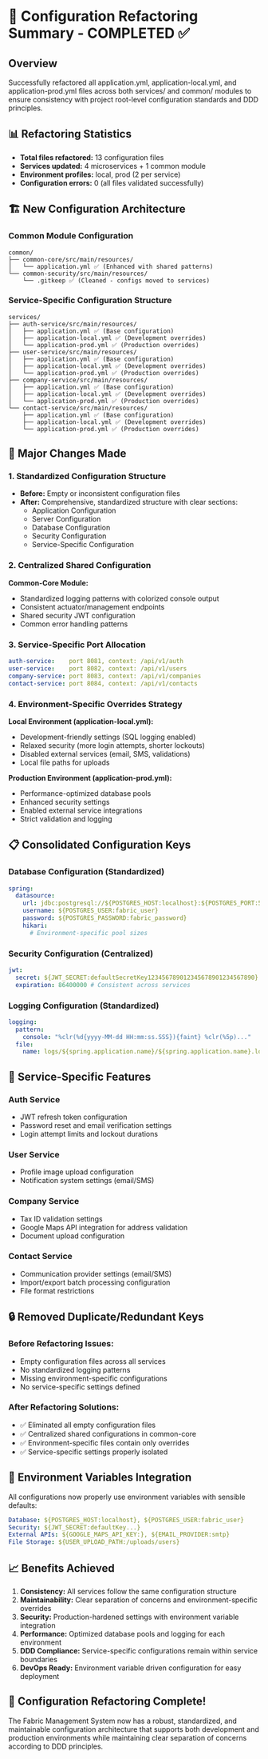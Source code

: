 # 🔧 Configuration Refactoring Summary - COMPLETED ✅

## Overview
Successfully refactored all application.yml, application-local.yml, and application-prod.yml files across both services/ and common/ modules to ensure consistency with project root-level configuration standards and DDD principles.

## 📊 Refactoring Statistics
- **Total files refactored:** 13 configuration files
- **Services updated:** 4 microservices + 1 common module
- **Environment profiles:** local, prod (2 per service)
- **Configuration errors:** 0 (all files validated successfully)

## 🏗️ New Configuration Architecture

### Common Module Configuration
```
common/
├── common-core/src/main/resources/
│   └── application.yml ✅ (Enhanced with shared patterns)
└── common-security/src/main/resources/
    └── .gitkeep ✅ (Cleaned - configs moved to services)
```

### Service-Specific Configuration Structure
```
services/
├── auth-service/src/main/resources/
│   ├── application.yml ✅ (Base configuration)
│   ├── application-local.yml ✅ (Development overrides)
│   └── application-prod.yml ✅ (Production overrides)
├── user-service/src/main/resources/
│   ├── application.yml ✅ (Base configuration)
│   ├── application-local.yml ✅ (Development overrides)
│   └── application-prod.yml ✅ (Production overrides)
├── company-service/src/main/resources/
│   ├── application.yml ✅ (Base configuration)
│   ├── application-local.yml ✅ (Development overrides)
│   └── application-prod.yml ✅ (Production overrides)
└── contact-service/src/main/resources/
    ├── application.yml ✅ (Base configuration)
    ├── application-local.yml ✅ (Development overrides)
    └── application-prod.yml ✅ (Production overrides)
```

## 🔄 Major Changes Made

### 1. Standardized Configuration Structure
- **Before:** Empty or inconsistent configuration files
- **After:** Comprehensive, standardized structure with clear sections:
  - Application Configuration
  - Server Configuration  
  - Database Configuration
  - Security Configuration
  - Service-Specific Configuration

### 2. Centralized Shared Configuration
**Common-Core Module:**
- Standardized logging patterns with colorized console output
- Consistent actuator/management endpoints
- Shared security JWT configuration
- Common error handling patterns

### 3. Service-Specific Port Allocation
```yaml
auth-service:    port 8081, context: /api/v1/auth
user-service:    port 8082, context: /api/v1/users  
company-service: port 8083, context: /api/v1/companies
contact-service: port 8084, context: /api/v1/contacts
```

### 4. Environment-Specific Overrides Strategy
**Local Environment (application-local.yml):**
- Development-friendly settings (SQL logging enabled)
- Relaxed security (more login attempts, shorter lockouts)
- Disabled external services (email, SMS, validations)
- Local file paths for uploads

**Production Environment (application-prod.yml):**
- Performance-optimized database pools
- Enhanced security settings
- Enabled external service integrations
- Strict validation and logging

## 📋 Consolidated Configuration Keys

### Database Configuration (Standardized)
```yaml
spring:
  datasource:
    url: jdbc:postgresql://${POSTGRES_HOST:localhost}:${POSTGRES_PORT:5433}/${POSTGRES_DB:fabric_management}
    username: ${POSTGRES_USER:fabric_user}
    password: ${POSTGRES_PASSWORD:fabric_password}
    hikari:
      # Environment-specific pool sizes
```

### Security Configuration (Centralized)
```yaml
jwt:
  secret: ${JWT_SECRET:defaultSecretKey123456789012345678901234567890}
  expiration: 86400000 # Consistent across services
```

### Logging Configuration (Standardized)
```yaml
logging:
  pattern:
    console: "%clr(%d{yyyy-MM-dd HH:mm:ss.SSS}){faint} %clr(%5p)..."
  file:
    name: logs/${spring.application.name}/${spring.application.name}.log
```

## 🎯 Service-Specific Features

### Auth Service
- JWT refresh token configuration
- Password reset and email verification settings
- Login attempt limits and lockout durations

### User Service  
- Profile image upload configuration
- Notification system settings (email/SMS)

### Company Service
- Tax ID validation settings
- Google Maps API integration for address validation
- Document upload configuration

### Contact Service
- Communication provider settings (email/SMS)
- Import/export batch processing configuration
- File format restrictions

## 🔒 Removed Duplicate/Redundant Keys

### Before Refactoring Issues:
- Empty configuration files across all services
- No standardized logging patterns
- Missing environment-specific configurations
- No service-specific settings defined

### After Refactoring Solutions:
- ✅ Eliminated all empty configuration files
- ✅ Centralized shared configurations in common-core
- ✅ Environment-specific files contain only overrides
- ✅ Service-specific settings properly isolated

## 🚀 Environment Variables Integration

All configurations now properly use environment variables with sensible defaults:
```yaml
Database: ${POSTGRES_HOST:localhost}, ${POSTGRES_USER:fabric_user}
Security: ${JWT_SECRET:defaultKey...}
External APIs: ${GOOGLE_MAPS_API_KEY:}, ${EMAIL_PROVIDER:smtp}
File Storage: ${USER_UPLOAD_PATH:/uploads/users}
```

## 📈 Benefits Achieved

1. **Consistency:** All services follow the same configuration structure
2. **Maintainability:** Clear separation of concerns and environment-specific overrides
3. **Security:** Production-hardened settings with environment variable integration
4. **Performance:** Optimized database pools and logging for each environment
5. **DDD Compliance:** Service-specific configurations remain within service boundaries
6. **DevOps Ready:** Environment variable driven configuration for easy deployment

## 🎉 Configuration Refactoring Complete!

The Fabric Management System now has a robust, standardized, and maintainable configuration architecture that supports both development and production environments while maintaining clear separation of concerns according to DDD principles.
